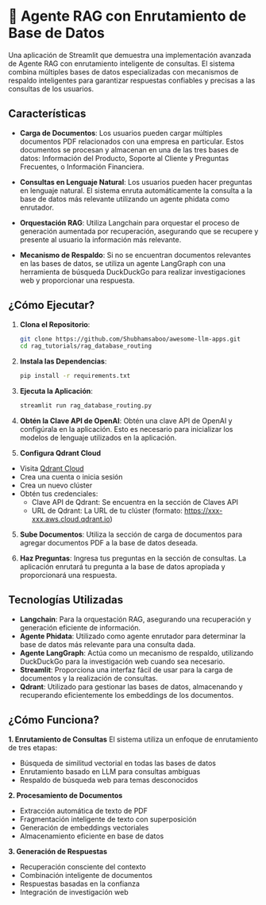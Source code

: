 # 📠 Agente RAG con Enrutamiento de Base de Datos

Una aplicación de Streamlit que demuestra una implementación avanzada de Agente RAG con enrutamiento inteligente de consultas. El sistema combina múltiples bases de datos especializadas con mecanismos de respaldo inteligentes para garantizar respuestas confiables y precisas a las consultas de los usuarios.

## Características

- **Carga de Documentos**: Los usuarios pueden cargar múltiples documentos PDF relacionados con una empresa en particular. Estos documentos se procesan y almacenan en una de las tres bases de datos: Información del Producto, Soporte al Cliente y Preguntas Frecuentes, o Información Financiera.
  
- **Consultas en Lenguaje Natural**: Los usuarios pueden hacer preguntas en lenguaje natural. El sistema enruta automáticamente la consulta a la base de datos más relevante utilizando un agente phidata como enrutador.

- **Orquestación RAG**: Utiliza Langchain para orquestar el proceso de generación aumentada por recuperación, asegurando que se recupere y presente al usuario la información más relevante.

- **Mecanismo de Respaldo**: Si no se encuentran documentos relevantes en las bases de datos, se utiliza un agente LangGraph con una herramienta de búsqueda DuckDuckGo para realizar investigaciones web y proporcionar una respuesta.

## ¿Cómo Ejecutar?

1. **Clona el Repositorio**:
   ```bash
   git clone https://github.com/Shubhamsaboo/awesome-llm-apps.git
   cd rag_tutorials/rag_database_routing
   ```

2. **Instala las Dependencias**:
   ```bash
   pip install -r requirements.txt
   ```

3. **Ejecuta la Aplicación**:
   ```bash
   streamlit run rag_database_routing.py
   ```

4. **Obtén la Clave API de OpenAI**: Obtén una clave API de OpenAI y configúrala en la aplicación. Esto es necesario para inicializar los modelos de lenguaje utilizados en la aplicación.

5. **Configura Qdrant Cloud**
- Visita [Qdrant Cloud](https://cloud.qdrant.io/)
- Crea una cuenta o inicia sesión
- Crea un nuevo clúster
- Obtén tus credenciales:
   - Clave API de Qdrant: Se encuentra en la sección de Claves API
   - URL de Qdrant: La URL de tu clúster (formato: https://xxx-xxx.aws.cloud.qdrant.io)

5. **Sube Documentos**: Utiliza la sección de carga de documentos para agregar documentos PDF a la base de datos deseada.

6. **Haz Preguntas**: Ingresa tus preguntas en la sección de consultas. La aplicación enrutará tu pregunta a la base de datos apropiada y proporcionará una respuesta.

## Tecnologías Utilizadas

- **Langchain**: Para la orquestación RAG, asegurando una recuperación y generación eficiente de información.
- **Agente Phidata**: Utilizado como agente enrutador para determinar la base de datos más relevante para una consulta dada.
- **Agente LangGraph**: Actúa como un mecanismo de respaldo, utilizando DuckDuckGo para la investigación web cuando sea necesario.
- **Streamlit**: Proporciona una interfaz fácil de usar para la carga de documentos y la realización de consultas.
- **Qdrant**: Utilizado para gestionar las bases de datos, almacenando y recuperando eficientemente los embeddings de los documentos.

## ¿Cómo Funciona?

**1. Enrutamiento de Consultas**
El sistema utiliza un enfoque de enrutamiento de tres etapas:
- Búsqueda de similitud vectorial en todas las bases de datos
- Enrutamiento basado en LLM para consultas ambiguas
- Respaldo de búsqueda web para temas desconocidos

**2. Procesamiento de Documentos**
- Extracción automática de texto de PDF
- Fragmentación inteligente de texto con superposición
- Generación de embeddings vectoriales
- Almacenamiento eficiente en base de datos

**3. Generación de Respuestas**
- Recuperación consciente del contexto
- Combinación inteligente de documentos
- Respuestas basadas en la confianza
- Integración de investigación web